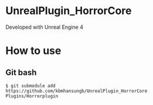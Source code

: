 # UnrealPlugin_HorrorCore

Developed with Unreal Engine 4

# How to use

## Git bash
```
$ git submodule add https://github.com/kbmhansungb/UnrealPlugin_HorrorCore Plugins/Horrorplugin
```